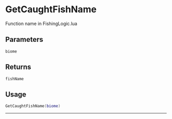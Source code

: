 # GetCaughtFishName
Function name in FishingLogic.lua
## Parameters
`biome`
## Returns
`fishName`
## Usage
```lua
GetCaughtFishName(biome)
```
---
